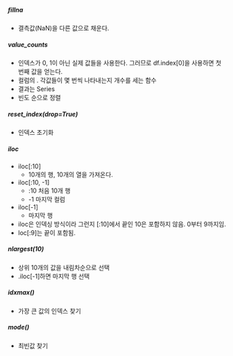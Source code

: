 ##### fillna
- 결측값(NaN)을 다른 값으로 채운다.

##### value_counts
- 인덱스가 0, 1이 아닌 실제 값들을 사용한다. 그러므로 df.index[0]을 사용하면 첫 번째 값을 얻는다.
- 컬럼의 . 각값들이 몇 번씩 나타내는지 개수를 세는 함수
- 결과는 Series
- 빈도 순으로 정렬

##### reset_index(drop=True)
- 인덱스 초기화

##### iloc
- iloc[:10]
	- 10개의 행, 10개의 열을 가져온다.
- iloc[:10, -1]
	- :10 처음 10개 행
	- -1 마지막 컬럼
- iloc[-1]
	- 마지막 행
- iloc은 인덱싱 방식이라 그런지 [:10]에서 끝인 10은 포함하지 않음. 0부터 9까지임.
- loc[:9]는 끝이 포함됨.

##### nlargest(10)
- 상위 10개의 값을 내림차순으로 선택
- .iloc[-1]하면 마지막 행 선택

##### idxmax()
- 가장 큰 값의 인덱스 찾기

##### mode()
- 최빈값 찾기